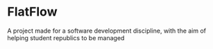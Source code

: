 # FlatFlow
A project made for a software development discipline, with the aim of helping student republics to be managed
